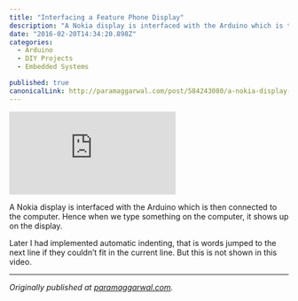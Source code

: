 ```yaml
---
title: "Interfacing a Feature Phone Display"
description: "A Nokia display is interfaced with the Arduino which is then connected to the computer. Hence when we type something on the computer, it shows up on the display. Later I had implemented automatic…"
date: "2016-02-20T14:34:20.898Z"
categories: 
  - Arduino
  - DIY Projects
  - Embedded Systems

published: true
canonicalLink: http://paramaggarwal.com/post/584243080/a-nokia-display-is-interfaced-with-the-arduino
---
```


<Embed src="https://player.vimeo.com/video/11596698" aspectRatio={0.75} />

A Nokia display is interfaced with the Arduino which is then connected to the computer. Hence when we type something on the computer, it shows up on the display.

Later I had implemented automatic indenting, that is words jumped to the next line if they couldn’t fit in the current line. But this is not shown in this video.

---

_Originally published at_ [_paramaggarwal.com_](http://paramaggarwal.com/post/584243080/a-nokia-display-is-interfaced-with-the-arduino)_._
